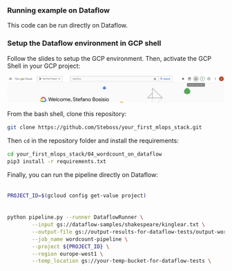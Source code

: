 ### Running example on Dataflow

This code can be run directly on Dataflow.

### Setup the Dataflow environment in GCP shell

Follow the slides to setup the GCP environment. Then, activate the GCP Shell in your GCP project:

![Activate Shell](imgs/ActivateShell.png)

From the bash shell, clone this repository:

```bash
git clone https://github.com/Steboss/your_first_mlops_stack.git
```
Then `cd` in the repository folder and install the requirements:

```bash
cd your_first_mlops_stack/04_wordcount_on_dataflow
pip3 install -r requirements.txt
```

Finally, you can run the pipeline directly on Dataflow:
```bash

PROJECT_ID=$(gcloud config get-value project)


python pipeline.py --runner DataflowRunner \
        --input gs://dataflow-samples/shakespeare/kinglear.txt \
        --output-file gs://output-results-for-dataflow-tests/output-word-count-${DATE}.txt \
        --job_name wordcount-pipeline \
        --project ${PROJECT_ID} \
        --region europe-west1 \
        --temp_location gs://your-temp-bucket-for-dataflow-tests \
```